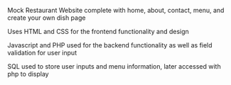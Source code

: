 Mock Restaurant Website complete with home, about, contact, menu, and create your own dish page

Uses HTML and CSS for the frontend functionality and design

Javascript and PHP used for the backend functionality as well as field validation for user input

SQL used to store user inputs and menu information, later accessed with php to display
